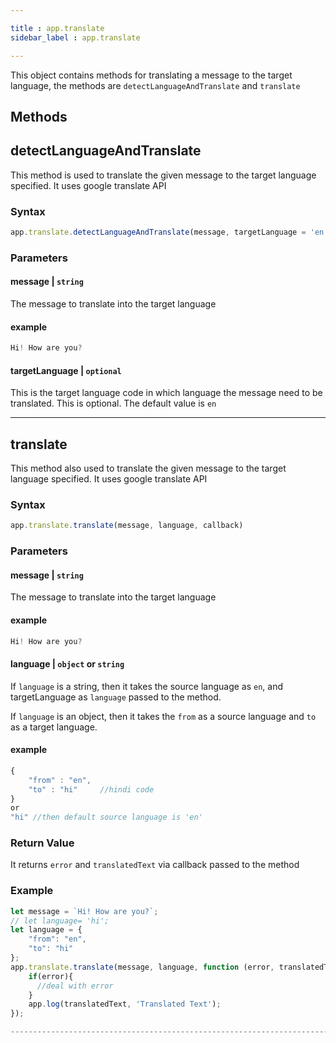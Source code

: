 ```yaml
---

title : app.translate
sidebar_label : app.translate

---
```


This object contains methods for translating a message to the target
language, the methods are `detectLanguageAndTranslate` and `translate`

## Methods

## detectLanguageAndTranslate

This method is used to translate the given message to the target
language specified. It uses google translate API

### Syntax

``` js
app.translate.detectLanguageAndTranslate(message, targetLanguage = 'en')
```

### Parameters

#### message \| `string`

The message to translate into the target language

#### example

 

 

``` java
Hi! How are you?
```

 

 

#### targetLanguage \| `optional`

This is the target language code in which language the message need to
be translated. This is optional. The default value is `en`

------------------------------------------------------------------------

## translate

This method also used to translate the given message to the target
language specified. It uses google translate API

### Syntax


``` js
app.translate.translate(message, language, callback)
```

### Parameters

#### message \| `string`

The message to translate into the target language

#### example


``` java
Hi! How are you?
```

#### language \| `object` or `string`

If `language` is a string, then it takes the source language as `en`,
and targetLanguage as `language` passed to the method.

If `language` is an object, then it takes the `from` as a source
language and `to` as a target language.

#### example


``` js
{
    "from" : "en",
    "to" : "hi"     //hindi code
}
or
"hi" //then default source language is 'en'
```

### Return Value

It returns `error` and `translatedText` via callback passed to the
method

### Example

``` js
let message = `Hi! How are you?`;
// let language= 'hi'; 
let language = {
    "from": "en",
    "to": "hi"
};
app.translate.translate(message, language, function (error, translatedText) {
    if(error){
      //deal with error
    }
    app.log(translatedText, 'Translated Text');
});

------------------------------------------------------------------------
